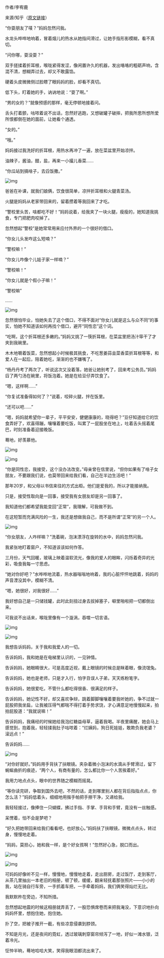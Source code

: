 作者/李宥鹿

来源/知乎（[原文链接](https://zhuanlan.zhihu.com/p/21854705?utm_source=wechat_timeline&utm_medium=social&from=timeline)）

“你耍朋友了唛？”妈妈忽然问我。

水龙头哗哗地响着，冒着烟儿的热水从她指间滑过，让她手指形影模糊，看不真切。

“问你哪，耍没耍？”

双手搓揉着折耳根，喉咙紧得发涩，像闲置许久的机器，发出咯咯的粗砺声响，含混不清，想糊弄过去，却又不敢露馅。

硬着头皮微微侧过脸瞟了眼妈妈的脸，却看不真切。

低下头，盯着她的手，讷讷地说：“耍了啊。”

“男的女的？”就像预感的那样，毫无停顿地接着问。

舌头打着颤，咕哝着说不出话，忽然好逃跑，又想破罐子破摔，把我所思所想所爱所恨都倒在她的面前，让她看个通透。

“女的。”

“哦。”

妈妈接过我洗好的折耳根，用热水再冲了一遍，放在菜盆里开始凉拌。

油辣子，酱油，醋，盐，再来一小撮儿香菜……

“你瓜站到搞啥子，去舀饭撒。”

![img](https://static.jindll.com/notes/131c41baa1ba3ecab1864283fdadd571_hd.jpg)

爸爸在补课，就我们娘俩，饮食很简单，凉拌折耳根和火腿青菜汤。

火腿是妈妈从老家带回来的，留着攒着等我回来了才吃。

“警校里头苦，啥都吃不好！”妈妈说着，给我夹了一块火腿，瘦瘦的，她知道我挑食，专门把肥肉咬掉了。

忽然想起“警校”是她常常用来应付外界的一个很好的借口。

“你女儿头发咋这么短喃？”

“警校嘛！”

“你女儿咋像个儿娃子家一样喃？”

“警校嘛！”

“你女儿就是个假小子嘛！”

“警校嘛”

……

![img](https://pic4.zhimg.com/80/131c41baa1ba3ecab1864283fdadd571_hd.jpg)

忽然很怕毕业，怕她失去了这个借口，不得不面对“你女儿就是这么与众不同”的事实，怕她不知道该如何再找个借口，避开“同性恋”这个词。

“吃啊，这个折耳根还多嫩的。”妈妈又挑了一筷折耳根，在菜盆里把汤汁筚干了才夹到我碗里。

木木地嚼着饭菜，忽然想起小时候极其挑食，不吃葱姜蒜韭菜香菜折耳根等等，和爱人在一起后，陪着她吃，渐渐的也不嫌嘴了。

“杨丹丹考了两次了，听说这次又没着落，她爸让她别考了，回来考公务员。”妈妈舀了两勺汤在碗里，将饭泡着。她是在给豆仔弄饮食了。

“嗯，这样啊……”

“你复试准备得如何了？”说着，咬碎火腿，拌在饭里。

“还可以吧……”

“嗯，妈妈就希望你一辈子，平平安安，健健康康的，晓得吧？”豆仔知道给它的饮食弄好了，欢喜得蹦，嚷嚷着要吃饭，叫累了一屁股坐在地上，吐着舌头摇着尾巴，时刻准备着迎接晚饭。

蓦地，好羡慕他。

![img](https://static.jindll.com/notes/a94b9021f2b6f2916d69049c8014ee8e_r.jpg)

![img](https://pic4.zhimg.com/80/131c41baa1ba3ecab1864283fdadd571_hd.jpg)

“你是同性恋，我接受，这个没办法改变。”母亲曾在信里说，“但你如果有了啥子女朋友，不要跟我们说，也莫带回来给我们看，自己在半边生活吧！”

那年20岁，和父母以书信来往的方式出柜。他们是爱我的，所以才能接纳我。

只是，接受性取向是一回事，接受我有女朋友却是另一回事了。

我知道他们都希望我能变回“正常”，我理解，可我做不到。

在这短暂而充满风险的一生，我还是想做我自己，而不是所谓“正常”的另一个人。

![img](https://pic4.zhimg.com/80/131c41baa1ba3ecab1864283fdadd571_hd.jpg)

“你女朋友，人咋样嘛？”洗着碗，泡沫漂浮在旋转的水中，妈妈忽然问我。

我紧张地盯着窗户，不知道该该如何作答。

三月份，天气回暖，玻璃上映着温软流光，像我的爱人的眼眸，闪烁着奇异的光彩，吸食我每一寸思虑。

“她对你好吧？”水哗哗地流着，热水器嗡嗡地响着，我的心脏怦怦地跳着，妈妈的声音湮没其中，模糊不清。

“嗯，她很好，对我很好……”

我好想自己是一只储钱罐，此时此刻扭过身去拔掉塞子，噼里啪啦把一切都倒出来。

可我说不出话来，喉咙里像有一个漩涡，吞噬一切言语。

![img](https://static.jindll.com/notes/d33afdf8215fd07c632aa025e9738cd6_hd-375x250.jpg)

![img](https://pic4.zhimg.com/80/131c41baa1ba3ecab1864283fdadd571_hd.jpg)

我想告诉妈妈，关于我和我爱人的一切。

告诉妈妈，我和她是在电梯里认识的，一见钟情。

告诉妈妈，她眼睛很大，可是高度近视，戴上眼镜的时候总是眯着眼，像流氓兔。

告诉妈妈，她也是老师，只是才入行，怕字丑误人子弟，天天练粉笔字。

告诉妈妈，她很爱吃，不管什么都吃得很香、很满足的样子。

告诉妈妈，她记性不好，却又喜欢争辩，跳着脚脚嚷嚷着要我听她的，争不过就一屁股把我坐扁，让我被压得气都喘不得打着手势求饶，才心满意足地慢慢起来，拍拍屁股道：“我就说嘛！”

告诉妈妈，我痛经的时候她给我泡红糖益母草，逼着我喝。半夜里痛醒，她会马上感觉到，抱着我，轻轻揉我肚子咕哝着：“烂姨妈，狗日死娃娃，敢欺负我老婆？滚远点！”

告诉妈妈……

![img](https://pic4.zhimg.com/80/131c41baa1ba3ecab1864283fdadd571_hd.jpg)

“对你好就好。”妈妈用手背扶了扶眼镜。夹杂着微小泡沫的水滴从手臂滑过，留下蜿蜒曲折的痕迹，“两个人，有商有量的，怎么都比你一个人苦挨着好。”

我用力地点点头，眼中的世界随之模糊而摇晃。

“等你读完研，争取到国外去吧，不然的话，走到哪里别人都在背后指指点点，你怎么活？”妈妈低着头，细细地用揩手帕把手擦干净，又递给我。

我轻轻接过，像捧住一只蝴蝶，拂过手指、手掌、手背和手臂，竟没有一丝触感。

呆愣着，怕不会是梦吧？

“好久把她带回来给我们看看吧，也好放心。”妈妈扶了扶眼镜，微微点点头，转过身，慢慢地走着。

“妈妈，莫担心，她和我一样，是个好女孩啊！”忽然好心急，脱口而出。

![img](https://static.jindll.com/notes/dd869d89a2d380db05ae5e46de5a15a2_r.jpg)

![img](https://pic4.zhimg.com/80/131c41baa1ba3ecab1864283fdadd571_hd.jpg)

可妈妈好像听不见一样，慢慢地，慢慢地走着，走出厨房，走过饭厅，走到客厅，从茶几里抽出一本老旧的相册，顿了顿，缓缓，翻来轻抚着那张照片——小小的我，站在骑自行车旁，一手抓着车把，一手牵着妈妈，我们俩笑得灿烂无比。

我默默杵在旁边，不知所措。

忽然想起地震的时候这相册就弄丢了，一股恐惧席卷而来把我淹没，下意识地扑向妈妈怀里，想抱住她，抱住她。

扑了空，把被子推开一截，有些凉意侵袭到脖颈。

不知是月光，还是夜间的霓虹，透过玻璃刺穿窗帘倾泻了一地，好似一滩水银，泛着冷光。

怔忡半晌，蓦地哈哈大笑，笑得我眼泪都流出来了。